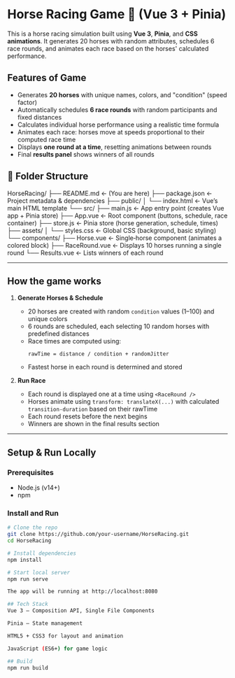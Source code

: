 # Horse Racing Game 🏇 (Vue 3 + Pinia)

This is a horse racing simulation built using **Vue 3**, **Pinia**, and **CSS animations**. It generates 20 horses with random attributes, schedules 6 race rounds, and animates each race based on the horses' calculated performance.

## Features of Game

- Generates **20 horses** with unique names, colors, and "condition" (speed factor)
- Automatically schedules **6 race rounds** with random participants and fixed distances
- Calculates individual horse performance using a realistic time formula
- Animates each race: horses move at speeds proportional to their computed race time
- Displays **one round at a time**, resetting animations between rounds
- Final **results panel** shows winners of all rounds


## 📁 Folder Structure

HorseRacing/
├── README.md             ← (You are here)
├── package.json          ← Project metadata & dependencies
├── public/
│   └── index.html        ← Vue’s main HTML template
└── src/
    ├── main.js           ← App entry point (creates Vue app + Pinia store)
    ├── App.vue           ← Root component (buttons, schedule, race container)
    ├── store.js          ← Pinia store (horse generation, schedule, times)
    ├── assets/
    │   └── styles.css    ← Global CSS (background, basic styling)
    └── components/
        ├── Horse.vue     ← Single‐horse component (animates a colored block)
        ├── RaceRound.vue ← Displays 10 horses running a single round
        └── Results.vue   ← Lists winners of each round


---

## How the game works

1. **Generate Horses & Schedule**
   - 20 horses are created with random `condition` values (1–100) and unique colors
   - 6 rounds are scheduled, each selecting 10 random horses with predefined distances
   - Race times are computed using:
     ```
     rawTime = distance / condition + randomJitter
     ```
   - Fastest horse in each round is determined and stored

2. **Run Race**
   - Each round is displayed one at a time using `<RaceRound />`
   - Horses animate using `transform: translateX(...)` with calculated `transition-duration` based on their rawTime
   - Each round resets before the next begins
   - Winners are shown in the final results section

---

## Setup & Run Locally

### Prerequisites

- Node.js (v14+)
- npm

### Install and Run

```bash
# Clone the repo
git clone https://github.com/your-username/HorseRacing.git
cd HorseRacing

# Install dependencies
npm install

# Start local server
npm run serve

The app will be running at http://localhost:8080

## Tech Stack
Vue 3 – Composition API, Single File Components

Pinia – State management

HTML5 + CSS3 for layout and animation

JavaScript (ES6+) for game logic

## Build
npm run build

